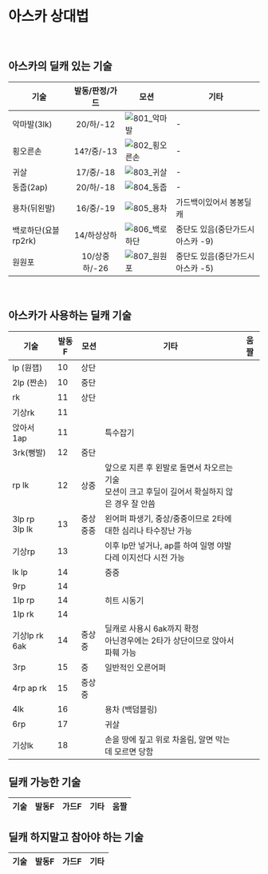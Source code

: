 # 아스카 상대법

<br>

## 아스카의 딜캐 있는 기술

| 기술 | 발동/판정/가드 | 모션 | 기타 |
| ---- | :----------: | ---- | ---- |
| 악마발(3lk) | 20/하/-12 | ![801_악마발](https://github.com/user-attachments/assets/61c7f6c5-2a3c-4ba0-b9af-3553d2821db6) | - |
| 횡오른손 | 14?/중/-13 | ![802_횡오른손](https://github.com/user-attachments/assets/86c6a791-1ba6-40ee-b3a5-a8b5454cda4b) | - |
| 귀살 | 17/중/-18 | ![803_귀살](https://github.com/user-attachments/assets/2f27b37c-198e-484a-a973-42cd7aee409f) | - |
| 동줍(2ap) | 20/하/-18 | ![804_동줍](https://github.com/user-attachments/assets/f389973f-9df6-4899-bd04-ed465fceedd6) | - |
| 용차(뒤왼발) | 16/중/-19 | ![805_용차](https://github.com/user-attachments/assets/0ce90d45-dfec-4e37-ab81-4af97af75e1b) | 가드백이있어서 봉봉딜캐 |
| 백로하단(요블rp2rk) | 14/하상상하 | ![806_백로하단](https://github.com/user-attachments/assets/346b8216-0c3a-4da2-bbfd-6156d0474a4c) | 중단도 있음(중단가드시 아스카 -9) |
| 원원포 | 10/상중하/-26 | ![807_원원포](https://github.com/user-attachments/assets/81890a67-89d1-4b05-9334-348048331579) | 중단도 있음(중단가드시 아스카 -5)|



<br>

## 아스카가 사용하는 딜캐 기술

| 기술 | 발동F | 모션       | 기타                                                         |움짤|
|----|-----|----------|------------------------------------------------------------|-|
|lp (원잽)| 10  | 상단       |                                                            ||
|2lp (짠손)| 10  | 중단       |                                                            |
|rk| 11  | 상단       |                                                            |
|기상rk|11|          |                                                            |
|앉아서 1ap|11|          | 특수잡기                                                       |
|3rk(뻥발)| 12  | 중단       |                                                            |
|rp lk| 12  | 상중       | 앞으로 지른 후 왼발로 돌면서 차오르는 기술<br>모션이 크고 후딜이 길어서 확실하지 않은 경우 잘 안씀 |
|3lp rp<br>3lp lk|13| 중상<br>중중 | 왼어퍼 파생기, 중상/중중이므로 2타에 대한 심리나 타수장난 가능                       |
|기상rp|13|          | 이후 lp만 넣거나, ap를 하여 일명 야발다레 이지선다 시전 가능                      |
|lk lp|14|          | 중중                                                         |        |
|9rp|14|          |                                                            |        |
|1lp rp|14|          | 히트 시동기                                                     |
|1lp rk|14|          |                                                            |
|기상lp rk 6ak|14| 중상중      | 딜캐로 사용시 6ak까지 확정<br>아닌경우에는 2타가 상단이므로 앉아서 파훼 가능             |
|3rp|15| 중        | 일반적인 오른어퍼                                                  |
|4rp ap rk|15| 중상중      |                                                            |
|4lk|16|          | 용차 (백덤블링)                                                  |
|6rp|17|          | 귀살                                                         |
|기상lk|18|          | 손을 땅에 짚고 위로 차올림, 알면 막는데 모르면 당함                             |


## 딜캐 가능한 기술

|기술|발동F|가드F|기타|움짤|
|----|-----|-----|----|---|

## 딜캐 하지말고 참아야 하는 기술

|기술|발동F|가드F|기타|
|----|-----|-----|----|
